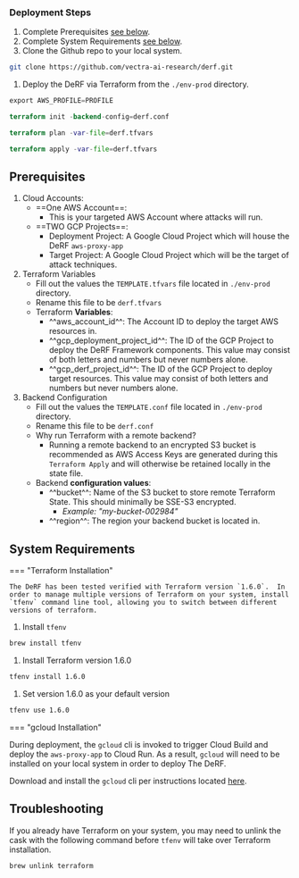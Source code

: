 ### Deployment Steps

1. Complete Prerequisites [see below](#prerequisites).
2. Complete System Requirements [see below](#system-requirements).
3. Clone the Github repo to your local system.
``` bash
git clone https://github.com/vectra-ai-research/derf.git
```
1. Deploy the DeRF via Terraform from the `./env-prod` directory.   
``` tf
export AWS_PROFILE=PROFILE   
```   

``` tf
terraform init -backend-config=derf.conf   
```   

``` tf
terraform plan -var-file=derf.tfvars   
```   

``` tf
terraform apply -var-file=derf.tfvars   
```   


   
## Prerequisites
1. Cloud Accounts:
    - ==One AWS Account==: 
        - This is your targeted AWS Account where attacks will run.
    - ==TWO GCP Projects==: 
        - Deployment Project: A Google Cloud Project which will house the DeRF `aws-proxy-app`  
        - Target Project: A Google Cloud Project which will be the target of attack techniques. 
2. Terraform Variables
    - Fill out the values the `TEMPLATE.tfvars` file located in `./env-prod` directory.
    - Rename this file to be `derf.tfvars`
    - Terraform **Variables**:
        - ^^aws_account_id^^: The Account ID to deploy the target AWS resources in.
        - ^^gcp_deployment_project_id^^: The ID of the GCP Project to deploy the DeRF Framework components.  This value may consist of both letters and numbers but never numbers alone.
        - ^^gcp_derf_project_id^^: The ID of the GCP Project to deploy target resources. This value may consist of both letters and numbers but never numbers alone.
3. Backend Configuration
    - Fill out the values the `TEMPLATE.conf` file located in `./env-prod` directory.
    - Rename this file to be `derf.conf`
    - Why run Terraform with a remote backend?
      - Running a remote backend to an encrypted S3 bucket is recommended as AWS Access Keys are generated during this `Terraform Apply` and will otherwise be retained locally in the state file.
    - Backend **configuration values**:
        - ^^bucket^^: Name of the S3 bucket to store remote Terraform State. This should minimally be SSE-S3 encrypted. 
            - *Example: "my-bucket-002984"*
        - ^^region^^: The region your backend bucket is located in.





## System Requirements


<div class="grid" markdown>

=== "Terraform Installation" 

    The DeRF has been tested verified with Terraform version `1.6.0`.  In order to manage multiple versions of Terraform on your system, install `tfenv` command line tool, allowing you to switch between different versions of terraform. 

1. Install `tfenv`
``` bash
brew install tfenv
``` 
1. Install Terraform version 1.6.0
``` bash
tfenv install 1.6.0
```
1. Set version 1.6.0 as your default version
``` bash
tfenv use 1.6.0
```     

</div>


<div class="grid" markdown>

=== "gcloud Installation"

During deployment, the `gcloud` cli is invoked to trigger Cloud Build and deploy the `aws-proxy-app` to Cloud Run. As a result, `gcloud`  will need to be installed on your local system in order to deploy The DeRF.  

Download and install the `gcloud` cli per instructions located [here](https://cloud.google.com/sdk/docs/install).


</div>




## Troubleshooting 
If you already have Terraform on your system, you may need to unlink the cask with the following command before `tfenv` will take over Terraform installation.
``` bash
brew unlink terraform
```